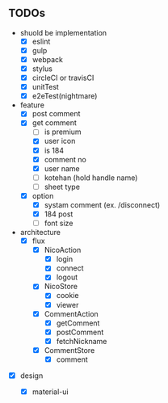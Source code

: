 ## TODOs

- shuold be implementation
  - [x] eslint
  - [x] gulp
  - [x] webpack
  - [x] stylus
  - [x] circleCI or travisCI
  - [x] unitTest
  - [x] e2eTest(nightmare)

- feature
  - [x] post comment
  - [x] get comment
    - [ ] is premium
    - [x] user icon
    - [x] is 184
    - [x] comment no
    - [x] user name
    - [ ] kotehan (hold handle name)
    - [ ] sheet type
  - [x] option
    - [x] systam comment (ex. /disconnect)
    - [x] 184 post
    - [ ] font size

- architecture
  - [x] flux
    - [x] NicoAction
      - [x] login
      - [x] connect
      - [x] logout
    - [x] NicoStore
      - [x] cookie
      - [x] viewer
    - [x] CommentAction
      - [x] getComment
      - [x] postComment
      - [x] fetchNickname
    - [x] CommentStore
      - [x] comment

- [x] design
  - [x] material-ui

